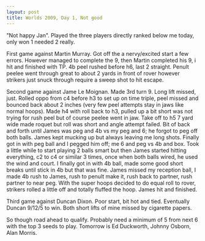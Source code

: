 ```yaml
---
layout: post
title: Worlds 2009, Day 1, Not good
---
```

<p>"Not happy Jan". Played the three players directly ranked below me today, only won 1 needed 2 really.</p>
<p>First game against Martin Murray. Got off the a nervy/excited start a few errors. However managed to complete the 9, then Martin completed his 9, i hit and finished with TP. 4b peel rushed before h6, last 2 straight. Penult peelee went through great to about 2 yards in front of rover however strikers just snuck through require a sweep shot to hit escape.</p>
<p>Second game against Jame Le Moignan. Made 3rd turn 9. Long lift missed, just. Rolled oppo from c4 before h3 to set up on time triple, peel missed and bounced back about 2 inches (very few peel attempts stay in jaws like normal hoops). Made h4 with roll back to h3, pulled up a bit short was not trying for rush peel but of course peelee went in jaw. Take off to h5 7 yard wide made roquet but roll was short and angle attempt failed. Bit of back and forth until James was peg and 4b vs my peg and 6; he forgot to peg off both balls. James kept mucking up but always leaving me long shots. Finally got in with peg ball and I pegged him off; me 6 and peg vs 4b and box. Took a little while to start playing 2 balls smart but then James started hitting everything, c2 to c4 or similar 3 times, once when both balls wired, he used the wind and court. I finally got in with 4b ball, made some good short breaks until stick in 4b but that was fine. James missed my reception ball, I made 4b rush to James, rush to penult make it, rush back to partner, rush partner to near peg. With the super hoops decided to do equal roll to rover, strikers rolled a little off and totally fluffed the hoop. James hit and finished.</p>
<p>Third game against Duncan Dixon. Poor start, bit hot and tied. Eventually Duncan 9/12/5 to win. Both short lifts of mine missed by cigarette papers.</p>
<p>So though road ahead to qualify. Probably need a minimum of 5 from next 6 with the top 3 seeds to play. Tomorrow is Ed Duckworth, Johnny Osborn, Alan Morris.</p>

